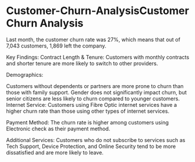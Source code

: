 # Customer-Churn-AnalysisCustomer Churn Analysis
Last month, the customer churn rate was 27%, which means that out of 7,043 customers, 1,869 left the company.

Key Findings:
Contract Length & Tenure:
Customers with monthly contracts and shorter tenure are more likely to switch to other providers.

Demographics:

Customers without dependents or partners are more prone to churn than those with family support.
Gender does not significantly impact churn, but senior citizens are less likely to churn compared to younger customers.
Internet Service:
Customers using Fibre Optic internet services have a higher churn rate than those using other types of internet services.

Payment Method:
The churn rate is higher among customers using Electronic check as their payment method.

Additional Services:
Customers who do not subscribe to services such as Tech Support, Device Protection, and Online Security tend to be more dissatisfied and are more likely to leave.
